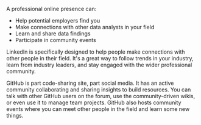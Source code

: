 A professional online presence can: 
- Help potential employers find you
- Make connections with other data analysts in your field
- Learn and share data findings
- Participate in community events

LinkedIn is specifically designed to help people make connections with other people in their field. It's a great way to follow trends in your industry, learn from industry leaders, and stay engaged with the wider professional community.

GitHub is part code-sharing site, part social media. It has an active community collaborating and sharing insights to build resources. You can talk with other GitHub users on the forum, use the community-driven wikis, or even use it to manage team projects. GitHub also hosts community events where you can meet other people in the field and learn some new things.
